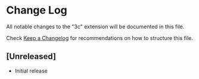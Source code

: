 # Change Log

All notable changes to the "3c" extension will be documented in this file.

Check [Keep a Changelog](http://keepachangelog.com/) for recommendations on how to structure this file.

## [Unreleased]

- Initial release